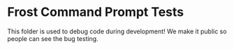 # Frost Command Prompt Tests

This folder is used to debug code during development! We make it public so people can see the bug testing. 